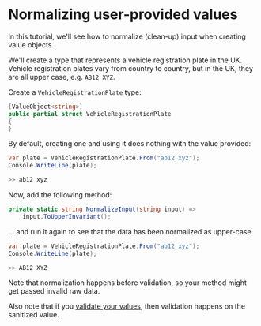 # Normalizing user-provided values

In this tutorial, we'll see how to normalize (clean-up) input when creating value objects.

We'll create a type that represents a vehicle registration plate in the UK. Vehicle registration plates vary from
country to country, but in the UK, they are all upper case, e.g. `AB12 XYZ`.

Create a `VehicleRegistrationPlate` type:


```C#
[ValueObject<string>] 
public partial struct VehicleRegistrationPlate 
{
}
```

By default, creating one and using it does nothing with the value provided:

```C#
var plate = VehicleRegistrationPlate.From("ab12 xyz");
Console.WriteLine(plate);

>> ab12 xyz
```

Now, add the following method:

```C#
private static string NormalizeInput(string input) => 
    input.ToUpperInvariant();
```

... and run it again to see that the data has been normalized as upper-case.

```C#
var plate = VehicleRegistrationPlate.From("ab12 xyz");
Console.WriteLine(plate);

>> AB12 XYZ
```

Note that normalization happens before validation, so your method might get passed invalid raw data.

Also note that if you [validate your values](Validation.md), then validation happens on the sanitized value.
